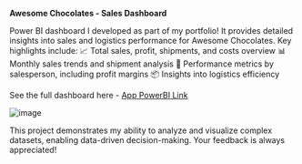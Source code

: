 **Awesome Chocolates - Sales Dashboard**

Power BI dashboard I developed as part of my portfolio! It provides detailed insights into sales and logistics performance for Awesome Chocolates. Key highlights include:
📈 Total sales, profit, shipments, and costs overview
📊 Monthly sales trends and shipment analysis
💼 Performance metrics by salesperson, including profit margins
📦 Insights into logistics efficiency

See the full dashboard here - [App PowerBI Link](https://app.powerbi.com/view?r=eyJrIjoiMTdhYjczYzYtZjEzZi00OTdjLWE3N2MtYWI2NTFjZjcwMmQ4IiwidCI6ImU5Mjc1MjY4LTRmM2MtNGY2Yi1hNDM5LWJmMDNlNjY5NGY4YiJ9)

![image](https://github.com/user-attachments/assets/f2774ea6-423e-4c09-869a-82c45ffb4185)


This project demonstrates my ability to analyze and visualize complex datasets, enabling data-driven decision-making. Your feedback is always appreciated!
